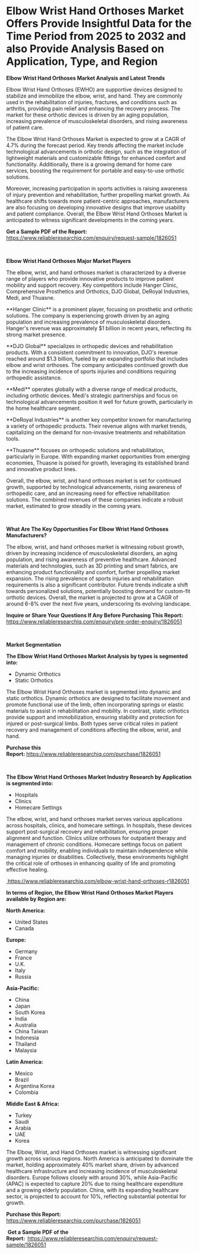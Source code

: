 <p><h1>Elbow Wrist Hand Orthoses Market Offers Provide Insightful Data for the Time Period from 2025 to 2032 and also Provide Analysis Based on Application, Type, and Region</h1></p><p><strong>Elbow Wrist Hand Orthoses Market Analysis and Latest Trends</strong></p>
<p><p>Elbow Wrist Hand Orthoses (EWHO) are supportive devices designed to stabilize and immobilize the elbow, wrist, and hand. They are commonly used in the rehabilitation of injuries, fractures, and conditions such as arthritis, providing pain relief and enhancing the recovery process. The market for these orthotic devices is driven by an aging population, increasing prevalence of musculoskeletal disorders, and rising awareness of patient care.</p><p>The Elbow Wrist Hand Orthoses Market is expected to grow at a CAGR of 4.7% during the forecast period. Key trends affecting the market include technological advancements in orthotic design, such as the integration of lightweight materials and customizable fittings for enhanced comfort and functionality. Additionally, there is a growing demand for home care services, boosting the requirement for portable and easy-to-use orthotic solutions.</p><p>Moreover, increasing participation in sports activities is raising awareness of injury prevention and rehabilitation, further propelling market growth. As healthcare shifts towards more patient-centric approaches, manufacturers are also focusing on developing innovative designs that improve usability and patient compliance. Overall, the Elbow Wrist Hand Orthoses Market is anticipated to witness significant developments in the coming years.</p></p>
<p><strong>Get a Sample PDF of the Report:&nbsp;</strong> <a href="https://www.reliableresearchiq.com/enquiry/request-sample/1826051?utm_campaign=3208&utm_medium=2&utm_source=Github&utm_content=ia&utm_term=16042025&utm_id=elbow-wrist-hand-orthoses">https://www.reliableresearchiq.com/enquiry/request-sample/1826051</a></p>
<p>&nbsp;</p>
<p><strong>Elbow Wrist Hand Orthoses Major Market Players</strong></p>
<p><p>The elbow, wrist, and hand orthoses market is characterized by a diverse range of players who provide innovative products to improve patient mobility and support recovery. Key competitors include Hanger Clinic, Comprehensive Prosthetics and Orthotics, DJO Global, DeRoyal Industries, Medi, and Thuasne.</p><p>**Hanger Clinic** is a prominent player, focusing on prosthetic and orthotic solutions. The company is experiencing growth driven by an aging population and increasing prevalence of musculoskeletal disorders. Hanger's revenue was approximately $1 billion in recent years, reflecting its strong market presence.</p><p>**DJO Global** specializes in orthopedic devices and rehabilitation products. With a consistent commitment to innovation, DJO's revenue reached around $1.3 billion, fueled by an expanding portfolio that includes elbow and wrist orthoses. The company anticipates continued growth due to the increasing incidence of sports injuries and conditions requiring orthopedic assistance.</p><p>**Medi** operates globally with a diverse range of medical products, including orthotic devices. Medi's strategic partnerships and focus on technological advancements position it well for future growth, particularly in the home healthcare segment.</p><p>**DeRoyal Industries** is another key competitor known for manufacturing a variety of orthopedic products. Their revenue aligns with market trends, capitalizing on the demand for non-invasive treatments and rehabilitation tools.</p><p>**Thuasne** focuses on orthopedic solutions and rehabilitation, particularly in Europe. With expanding market opportunities from emerging economies, Thuasne is poised for growth, leveraging its established brand and innovative product lines.</p><p>Overall, the elbow, wrist, and hand orthoses market is set for continued growth, supported by technological advancements, rising awareness of orthopedic care, and an increasing need for effective rehabilitation solutions. The combined revenues of these companies indicate a robust market, estimated to grow steadily in the coming years.</p></p>
<p>&nbsp;</p>
<p><strong>What Are The Key Opportunities For Elbow Wrist Hand Orthoses Manufacturers?</strong></p>
<p><p>The elbow, wrist, and hand orthoses market is witnessing robust growth, driven by increasing incidence of musculoskeletal disorders, an aging population, and rising awareness of preventive healthcare. Advanced materials and technologies, such as 3D printing and smart fabrics, are enhancing product functionality and comfort, further propelling market expansion. The rising prevalence of sports injuries and rehabilitation requirements is also a significant contributor. Future trends indicate a shift towards personalized solutions, potentially boosting demand for custom-fit orthotic devices. Overall, the market is projected to grow at a CAGR of around 6-8% over the next five years, underscoring its evolving landscape.</p></p>
<p><strong>Inquire or Share Your Questions If Any Before Purchasing This Report:</strong> <a href="https://www.reliableresearchiq.com/enquiry/pre-order-enquiry/1826051?utm_campaign=3208&utm_medium=2&utm_source=Github&utm_content=ia&utm_term=16042025&utm_id=elbow-wrist-hand-orthoses">https://www.reliableresearchiq.com/enquiry/pre-order-enquiry/1826051</a></p>
<p>&nbsp;</p>
<p><strong>Market Segmentation</strong></p>
<p><strong>The Elbow Wrist Hand Orthoses Market Analysis by types is segmented into:</strong></p>
<p><ul><li>Dynamic Orthotics</li><li>Static Orthotics</li></ul></p>
<p><p>The Elbow Wrist Hand Orthoses market is segmented into dynamic and static orthotics. Dynamic orthotics are designed to facilitate movement and promote functional use of the limb, often incorporating springs or elastic materials to assist in rehabilitation and mobility. In contrast, static orthotics provide support and immobilization, ensuring stability and protection for injured or post-surgical limbs. Both types serve critical roles in patient recovery and management of conditions affecting the elbow, wrist, and hand.</p></p>
<p><strong>Purchase this Report:&nbsp;</strong><a href="https://www.reliableresearchiq.com/purchase/1826051?utm_campaign=3208&utm_medium=2&utm_source=Github&utm_content=ia&utm_term=16042025&utm_id=elbow-wrist-hand-orthoses">https://www.reliableresearchiq.com/purchase/1826051</a></p>
<p>&nbsp;</p>
<p><strong>The Elbow Wrist Hand Orthoses Market Industry Research by Application is segmented into:</strong></p>
<p><ul><li>Hospitals</li><li>Clinics</li><li>Homecare Settings</li></ul></p>
<p><p>The elbow, wrist, and hand orthoses market serves various applications across hospitals, clinics, and homecare settings. In hospitals, these devices support post-surgical recovery and rehabilitation, ensuring proper alignment and function. Clinics utilize orthoses for outpatient therapy and management of chronic conditions. Homecare settings focus on patient comfort and mobility, enabling individuals to maintain independence while managing injuries or disabilities. Collectively, these environments highlight the critical role of orthoses in enhancing quality of life and promoting effective healing.</p></p>
<p><a href="https://www.reliableresearchiq.com/elbow-wrist-hand-orthoses-r1826051?utm_campaign=3208&utm_medium=2&utm_source=Github&utm_content=ia&utm_term=16042025&utm_id=elbow-wrist-hand-orthoses">&nbsp;https://www.reliableresearchiq.com/elbow-wrist-hand-orthoses-r1826051</a></p>
<p><strong>In terms of Region, the Elbow Wrist Hand Orthoses Market Players available by Region are:</strong></p>
<p>
    <p> <strong> North America: </strong>
        <ul>
            <li>United States</li>
            <li>Canada</li>
        </ul>
        </p> 
    <p> <strong> Europe: </strong>
        <ul>
            <li>Germany</li>
            <li>France</li>
            <li>U.K.</li>
            <li>Italy</li>
            <li>Russia</li>
        </ul>
        </p> 
    <p> <strong> Asia-Pacific: </strong>
        <ul>
            <li>China</li>
            <li>Japan</li>
            <li>South Korea</li>
            <li>India</li>
            <li>Australia</li>
            <li>China Taiwan</li>
            <li>Indonesia</li>
            <li>Thailand</li>
            <li>Malaysia</li>
        </ul>
        </p> 
    <p> <strong> Latin America: </strong>
        <ul>
            <li>Mexico</li>
            <li>Brazil</li>
            <li>Argentina Korea</li>
            <li>Colombia</li>
        </ul>
        </p> 
    <p> <strong> Middle East & Africa: </strong>
        <ul>
            <li>Turkey</li>
            <li>Saudi</li>
            <li>Arabia</li>
            <li>UAE</li>
            <li>Korea</li>
        </ul>
    </p>
    </p>
<p><p>The Elbow, Wrist, and Hand Orthoses market is witnessing significant growth across various regions. North America is anticipated to dominate the market, holding approximately 40% market share, driven by advanced healthcare infrastructure and increasing incidence of musculoskeletal disorders. Europe follows closely with around 30%, while Asia-Pacific (APAC) is expected to capture 20% due to rising healthcare expenditure and a growing elderly population. China, with its expanding healthcare sector, is projected to account for 10%, reflecting substantial potential for growth.</p></p>
<p><strong>Purchase this Report: </strong><a href="https://www.reliableresearchiq.com/purchase/1826051?utm_campaign=3208&utm_medium=2&utm_source=Github&utm_content=ia&utm_term=16042025&utm_id=elbow-wrist-hand-orthoses">https://www.reliableresearchiq.com/purchase/1826051</a></p>
<p>&nbsp;<strong>Get a Sample PDF of the Report:&nbsp;&nbsp;</strong><a href="https://www.reliableresearchiq.com/enquiry/request-sample/1826051?utm_campaign=3208&utm_medium=2&utm_source=Github&utm_content=ia&utm_term=16042025&utm_id=elbow-wrist-hand-orthoses">https://www.reliableresearchiq.com/enquiry/request-sample/1826051</a></p>
<p><strong></strong></p>
<p><p></p><p></p><p></p></p>